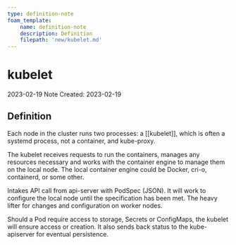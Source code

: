 ```yaml
---
type: definition-note
foam_template:
    name: definition-note
    description: Definition
    filepath: 'new/kubelet.md'
---
```

# kubelet
2023-02-19
Note Created: 2023-02-19

## Definition

Each node in the cluster runs two processes: a [[kubelet]], which is often a
systemd process, not a container, and kube-proxy.

The kubelet receives requests to run the containers, manages any
resources necessary and works with the container engine to manage them
on the local node. The local container engine could be Docker, cri-o,
containerd, or some other.

Intakes API call from api-server with PodSpec (JSON). It will work to
configure the local node until the specification has been met. The heavy
lifter for changes and configuration on worker nodes.

Should a Pod require access to storage, Secrets or ConfigMaps, the
kubelet will ensure access or creation. It also sends back status to the
kube-apiserver for eventual persistence.
